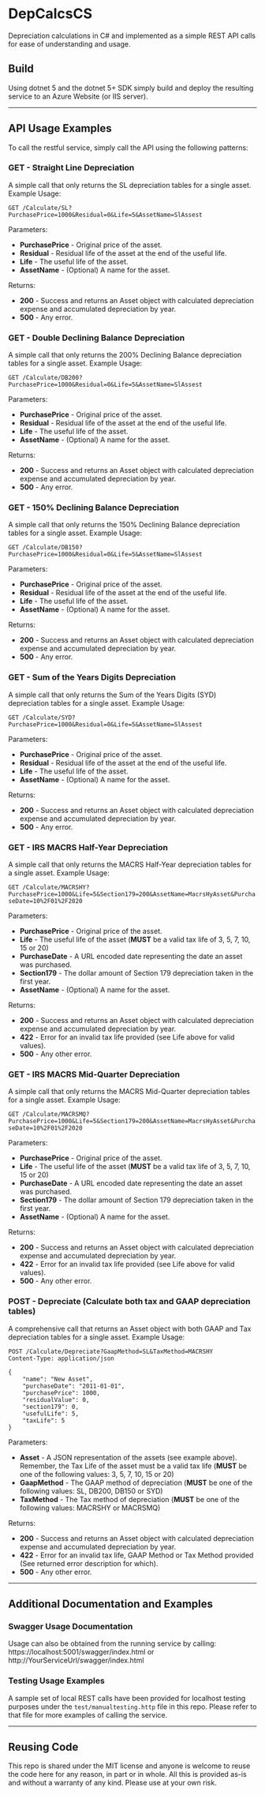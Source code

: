 # DepCalcsCS
Depreciation calculations in C# and implemented as a simple REST API calls for ease of understanding and usage.  

## Build
Using dotnet 5 and the dotnet 5+ SDK simply build and deploy the resulting service to an Azure Website (or IIS server). 

-----------

## API Usage Examples
To call the restful service, simply call the API using the following patterns:

### GET - Straight Line Depreciation
A simple call that only returns the SL depreciation tables for a single asset.  Example Usage:

`GET /Calculate/SL?PurchasePrice=1000&Residual=0&Life=5&AssetName=SlAssest`

Parameters:
- **PurchasePrice** - Original price of the asset.
- **Residual** - Residual life of the asset at the end of the useful life.
- **Life** - The useful life of the asset.
- **AssetName** - (Optional) A name for the asset.

Returns:
- **200** - Success and returns an Asset object with calculated depreciation expense and accumulated depreciation by year.
- **500** - Any error.

### GET - Double Declining Balance Depreciation
A simple call that only returns the 200% Declining Balance depreciation tables for a single asset.  Example Usage:

`GET /Calculate/DB200?PurchasePrice=1000&Residual=0&Life=5&AssetName=SlAssest`

Parameters:
- **PurchasePrice** - Original price of the asset.
- **Residual** - Residual life of the asset at the end of the useful life.
- **Life** - The useful life of the asset.
- **AssetName** - (Optional) A name for the asset.

Returns:
- **200** - Success and returns an Asset object with calculated depreciation expense and accumulated depreciation by year.
- **500** - Any error.

### GET - 150% Declining Balance Depreciation
A simple call that only returns the 150% Declining Balance depreciation tables for a single asset.  Example Usage:

`GET /Calculate/DB150?PurchasePrice=1000&Residual=0&Life=5&AssetName=SlAssest`

Parameters:
- **PurchasePrice** - Original price of the asset.
- **Residual** - Residual life of the asset at the end of the useful life.
- **Life** - The useful life of the asset.
- **AssetName** - (Optional) A name for the asset.

Returns:
- **200** - Success and returns an Asset object with calculated depreciation expense and accumulated depreciation by year.
- **500** - Any error.

### GET - Sum of the Years Digits Depreciation
A simple call that only returns the Sum of the Years Digits (SYD) depreciation tables for a single asset.  Example Usage:

`GET /Calculate/SYD?PurchasePrice=1000&Residual=0&Life=5&AssetName=SlAssest`

Parameters:
- **PurchasePrice** - Original price of the asset.
- **Residual** - Residual life of the asset at the end of the useful life.
- **Life** - The useful life of the asset.
- **AssetName** - (Optional) A name for the asset.

Returns:
- **200** - Success and returns an Asset object with calculated depreciation expense and accumulated depreciation by year.
- **500** - Any error.

### GET - IRS MACRS Half-Year Depreciation
A simple call that only returns the MACRS Half-Year depreciation tables for a single asset.  Example Usage:

`GET /Calculate/MACRSHY?PurchasePrice=1000&Life=5&Section179=200&AssetName=MacrsHyAsset&PurchaseDate=10%2F01%2F2020`

Parameters:
- **PurchasePrice** - Original price of the asset.
- **Life** - The useful life of the asset (**MUST** be a valid tax life of 3, 5, 7, 10, 15 or 20)
- **PurchaseDate** - A URL encoded date representing the date an asset was purchased.
- **Section179** - The dollar amount of Section 179 depreciation taken in the first year.
- **AssetName** - (Optional) A name for the asset.

Returns:
- **200** - Success and returns an Asset object with calculated depreciation expense and accumulated depreciation by year.
- **422** - Error for an invalid tax life provided (see Life above for valid values).
- **500** - Any other error.

### GET - IRS MACRS Mid-Quarter Depreciation
A simple call that only returns the MACRS Mid-Quarter depreciation tables for a single asset.  Example Usage:

`GET /Calculate/MACRSMQ?PurchasePrice=1000&Life=5&Section179=200&AssetName=MacrsHyAsset&PurchaseDate=10%2F01%2F2020`

Parameters:
- **PurchasePrice** - Original price of the asset.
- **Life** - The useful life of the asset (**MUST** be a valid tax life of 3, 5, 7, 10, 15 or 20)
- **PurchaseDate** - A URL encoded date representing the date an asset was purchased.
- **Section179** - The dollar amount of Section 179 depreciation taken in the first year.
- **AssetName** - (Optional) A name for the asset.

Returns:
- **200** - Success and returns an Asset object with calculated depreciation expense and accumulated depreciation by year.
- **422** - Error for an invalid tax life provided (see Life above for valid values).
- **500** - Any other error.

### POST - Depreciate (Calculate both tax and GAAP depreciation tables)
A comprehensive call that returns an Asset object with both GAAP and Tax depreciation tables for a single asset.  Example Usage:

```
POST /Calculate/Depreciate?GaapMethod=SL&TaxMethod=MACRSHY
Content-Type: application/json

{
    "name": "New Asset",
    "purchaseDate": "2011-01-01",
    "purchasePrice": 1000,
    "residualValue": 0,
    "section179": 0,
    "usefulLife": 5,
    "taxLife": 5
}
```

Parameters:
- **Asset** - A JSON representation of the assets (see example above).  Remember, the Tax Life of the asset must be a valid tax life (**MUST** be one of the following values: 3, 5, 7, 10, 15 or 20)
- **GaapMethod** - The GAAP method of depreciation (**MUST** be one of the following values: SL, DB200, DB150 or SYD)
- **TaxMethod** - The Tax method of depreciation (**MUST** be one of the following values: MACRSHY or MACRSMQ)

Returns:
- **200** - Success and returns an Asset object with calculated depreciation expense and accumulated depreciation by year.
- **422** - Error for an invalid tax life, GAAP Method or Tax Method provided (See returned error description for which).
- **500** - Any other error.

-----------

## Additional Documentation and Examples

### Swagger Usage Documentation
Usage can also be obtained from the running service by calling: https://localhost:5001/swagger/index.html or http://YourServiceUrl/swagger/index.html

###  Testing Usage Examples
A sample set of local REST calls have been provided for localhost testing purposes under the `test/manualtesting.http` file in this repo.  Please refer to that file for more examples of calling the service.  

-------------

## Reusing Code
This repo is shared under the MIT license and anyone is welcome to reuse the code here for any reason, in part or in whole.  All this is provided as-is and without a warranty of any kind.  Please use at your own risk.
